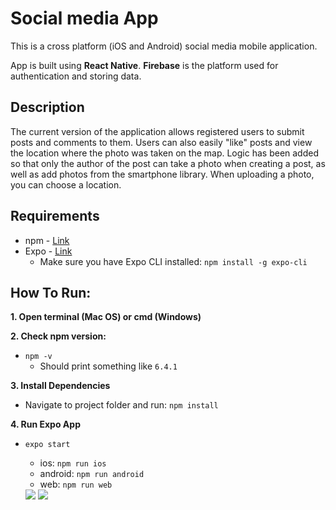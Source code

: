 <h1> Social media App</h1>
<p>This is a cross platform (iOS and Android) social media mobile application.</p>
App is built using <b>React Native</b>. <b>Firebase</b> is the platform used for authentication and storing data.

## Description

<p>The current version of the application allows registered users to submit posts and comments to them. Users can also easily "like" posts and view the location where the photo was taken on the map. Logic has been added so that only the author of the post can take a photo when creating a post, as well as add photos from the smartphone library. When uploading a photo, you can choose a location.  </p>

## Requirements
* npm - [Link](https://www.npmjs.com/get-npm)
* Expo - [Link](https://expo.io/)
  - Make sure you have Expo CLI installed: `npm install -g expo-cli`
  
## How To Run:
**1. Open terminal (Mac OS) or cmd (Windows)**  

**2. Check npm version:**
* `npm -v`
  - Should print something like `6.4.1`

**3. Install Dependencies**
* Navigate to project folder and run: `npm install`

**4. Run Expo App**
* `expo start`
  - ios: `npm run ios`
  - android: `npm run android`
  - web: `npm run web`
  
  <img src="./myNewProject/assets/screen-01.png">
  <img src="./myNewProject/assets/screen-02.png">

